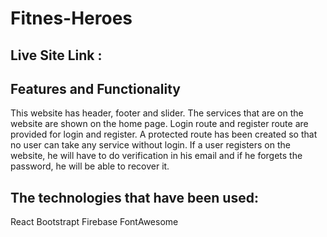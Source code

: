 # Fitnes-Heroes


## Live Site Link :


## Features and Functionality

 This website has header, footer and slider.
 The services that are on the website are shown on the home page.
 Login route and register route are provided for login and register.
 A protected route has been created so that no user can take any service without login.
 If a user registers on the website, he will have to do verification in his email and if he forgets the password, he will be able to recover it.

## The technologies that have been used:

 React
 Bootstrapt
 Firebase
 FontAwesome

